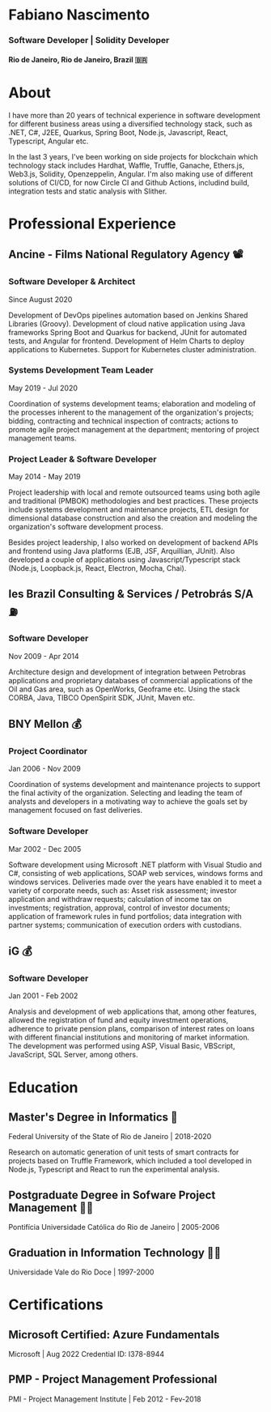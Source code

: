 Fabiano Nascimento
===
### Software Developer | Solidity Developer 
#### Rio de Janeiro, Rio de Janeiro, Brazil 🇧🇷

# About

I have more than 20 years of technical experience in software development for different business areas using a diversified technology stack, such as .NET, C#, J2EE, Quarkus, Spring Boot, Node.js, Javascript, React, Typescript, Angular etc.

In the last 3 years, I've been working on side projects for blockchain which technology stack includes Hardhat, Waffle, Truffle, Ganache, Ethers.js, Web3.js, Solidity, Openzeppelin, Angular. I'm also making use of different solutions of CI/CD, for now Circle CI and Github Actions, includind build, integration tests and static analysis with Slither.

# Professional Experience

## Ancine - Films National Regulatory Agency 📽️

### Software Developer & Architect 
Since August 2020

Development of DevOps pipelines automation based on Jenkins Shared Libraries (Groovy). 
Development of cloud native application using Java frameworks Spring Boot and Quarkus for backend, JUnit for automated tests, and Angular for frontend. Development of Helm Charts to deploy applications to Kubernetes.
Support for Kubernetes cluster administration.

### Systems Development Team Leader
May 2019 - Jul 2020

Coordination of systems development teams; elaboration and modeling of the processes inherent to the management of the organization's projects; bidding, contracting and technical inspection of contracts; actions to promote agile project management at the department; mentoring of project management teams.

### Project Leader & Software Developer
May 2014 - May 2019

Project leadership with local and remote outsourced teams using both agile and traditional (PMBOK) methodologies and best practices. These projects include systems development and maintenance projects, ETL design for dimensional database construction and also the creation and modeling the organization's software development process.

Besides project leadership, I also worked on development of backend APIs and frontend using Java platforms (EJB, JSF, Arquillian, JUnit). Also developed a couple of applications using Javascript/Typescript stack (Node.js, Loopback.js, React, Electron, Mocha, Chai).

## Ies Brazil Consulting & Services / Petrobrás S/A ⛽

### Software Developer
Nov 2009 - Apr 2014

Architecture design and development of integration between Petrobras applications and proprietary databases of commercial applications of the Oil and Gas area, such as OpenWorks, Geoframe etc. Using the stack CORBA, Java, TIBCO OpenSpirit SDK, JUnit, Maven etc.

## BNY Mellon 💰

### Project Coordinator
Jan 2006 - Nov 2009

Coordination of systems development and maintenance projects to support the final activity of the organization. Selecting and leading the team of analysts and developers in a motivating way to achieve the goals set by management focused on fast deliveries.

### Software Developer
Mar 2002 - Dec 2005

Software development using Microsoft .NET platform with Visual Studio and C#, consisting of web applications, SOAP web services, windows forms and windows services. Deliveries made over the years have enabled it to meet a variety of corporate needs, such as: Asset risk assessment; investor application and withdraw requests; calculation of income tax on investments; registration, approval, control of investor documents; application of framework rules in fund portfolios; data integration with partner systems; communication of execution orders with custodians.

## iG 💰

### Software Developer
Jan 2001 - Feb 2002

Analysis and development of web applications that, among other features, allowed the registration of fund and equity investment operations, adherence to private pension plans, comparison of interest rates on loans with different financial institutions and monitoring of market information. The development was performed using ASP, Visual Basic, VBScript, JavaScript, SQL Server, among others.


# Education

## Master's Degree in Informatics 🔬
Federal University of the State of Rio de Janeiro | 2018-2020

Research on automatic generation of unit tests of smart contracts for projects based on Truffle Framework, which included a tool developed in Node.js, Typescript and React to run the experimental analysis.

## Postgraduate Degree in Sofware Project Management 🧑‍💼
Pontifícia Universidade Católica do Rio de Janeiro | 2005-2006

## Graduation in Information Technology 🧑‍🎓
Universidade Vale do Rio Doce | 1997-2000

# Certifications

## Microsoft Certified: Azure Fundamentals
Microsoft | Aug 2022
Credential ID: I378-8944

## PMP - Project Management Professional
PMI - Project Management Institute | Feb 2012 - Fev-2018

<!--
**fabianorodrigo/fabianorodrigo** is a ✨ _special_ ✨ repository because its `README.md` (this file) appears on your GitHub profile.

Here are some ideas to get you started:

- 🔭 I’m currently working on ...
- 🌱 I’m currently learning ...
- 👯 I’m looking to collaborate on ...
- 🤔 I’m looking for help with ...
- 💬 Ask me about ...
- 📫 How to reach me: ...
- 😄 Pronouns: ...
- ⚡ Fun fact: ...
-->
